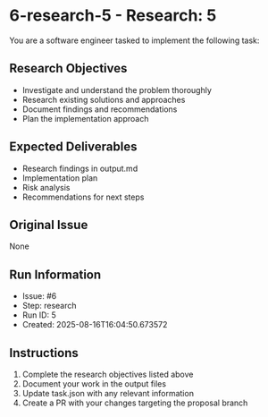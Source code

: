 # 6-research-5 - Research: 5

You are a software engineer tasked to implement the following task:

## Research Objectives
- Investigate and understand the problem thoroughly
- Research existing solutions and approaches
- Document findings and recommendations
- Plan the implementation approach

## Expected Deliverables
- Research findings in output.md
- Implementation plan
- Risk analysis
- Recommendations for next steps

## Original Issue

None

## Run Information
- Issue: #6
- Step: research
- Run ID: 5
- Created: 2025-08-16T16:04:50.673572

## Instructions
1. Complete the research objectives listed above
2. Document your work in the output files
3. Update task.json with any relevant information
4. Create a PR with your changes targeting the proposal branch

